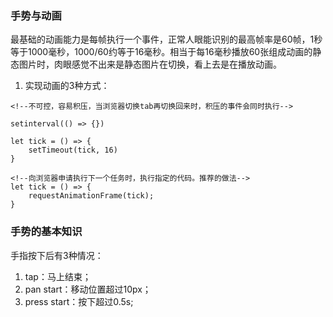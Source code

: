 ### 手势与动画
最基础的动画能力是每帧执行一个事件，正常人眼能识别的最高帧率是60帧，1秒等于1000毫秒，1000/60约等于16毫秒。相当于每16毫秒播放60张组成动画的静态图片时，肉眼感觉不出来是静态图片在切换，看上去是在播放动画。

1. 实现动画的3种方式：

```
<!--不可控，容易积压，当浏览器切换tab再切换回来时，积压的事件会同时执行-->

setinterval(() => {})

let tick = () => {
    setTimeout(tick, 16)
}

<!--向浏览器申请执行下一个任务时，执行指定的代码。推荐的做法-->
let tick = () => {
    requestAnimationFrame(tick);
}

```

### 手势的基本知识
手指按下后有3种情况：
1. tap：马上结束；
1. pan start：移动位置超过10px；
1. press start：按下超过0.5s;

